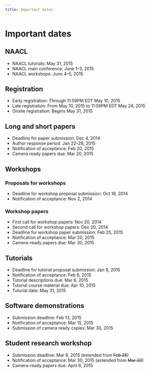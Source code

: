 ```yaml
---
title: Important dates
---
```


# Important dates

## NAACL

- NAACL tutorials: May 31, 2015
- NAACL main conference: June 1–3, 2015
- NAACL workshops: June 4–5, 2015

## Registration

- Early registration: Through 11:59PM EDT May 10, 2015
- Late registration: From May 10, 2015 to 11:59PM EDT May 24, 2015
- Onsite registration: Begins May 31, 2015

## Long and short papers

- Deadline for paper submission: Dec 4, 2014
- Author response period: Jan 22–28, 2015
- Notification of acceptance: Feb 20, 2015
- Camera ready papers due: Mar 20, 2015

## Workshops

### Proposals for workshops

- Deadline for workshop proposal submission: Oct 18, 2014
- Notification of acceptance: Nov 2, 2014

### Workshop papers

- First call for workshop papers: Nov 20, 2014
- Second call for workshop papers: Dec 20, 2014
- Deadline for workshop paper submission: Feb 25, 2015
- Notification of acceptance: Mar 20, 2015
- Camera-ready papers due: Mar 30, 2015

## Tutorials

- Deadline for tutorial proposal submission: Jan 9, 2015
- Notification of acceptance: Feb 6, 2015
- Tutorial descriptions due: Mar 6, 2015
- Tutorial course material due: Apr 10, 2015
- Tutorial date: May 31, 2015

## Software demonstrations

- Submission deadline: Feb 13, 2015
- Notification of acceptance: Mar 15, 2015
- Submission of camera ready copies: Mar 30, 2015

## Student research workshop

- Submission deadline: Mar 8, 2015 (extended from <del>Feb 25</del>)
- Notification of acceptance: Mar 30, 2015 (extended from <del>Mar 20</del>)
- Camera-ready papers due: April 6, 2015
